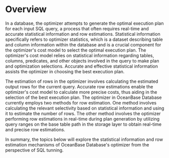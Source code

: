 # Overview

In a database, the optimizer attempts to generate the optimal execution plan for each input SQL query, a process that often requires real-time and accurate statistical information and row estimations. Statistical information specifically refers to optimizer statistics, which is a dataset describing table and column information within the database and is a crucial component for the optimizer's cost model to select the optimal execution plan. The optimizer's cost model relies on statistical information regarding tables, columns, predicates, and other objects involved in the query to make plan and optimization selections. Accurate and effective statistical information assists the optimizer in choosing the best execution plan.

The estimation of rows in the optimizer involves calculating the estimated output rows for the current query. Accurate row estimations enable the optimizer's cost model to calculate more precise costs, thus aiding in the selection of the best execution plan. The optimizer in OceanBase Database currently employs two methods for row estimation. One method involves calculating the relevant selectivity based on statistical information and using it to estimate the number of rows. The other method involves the optimizer performing row estimations in real-time during plan generation by utilizing query ranges on the base table path in the storage layer to obtain real-time and precise row estimations.

In summary, the topics below will explore the statistical information and row estimation mechanisms of OceanBase Database's optimizer from the perspective of SQL tunning.